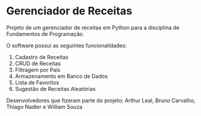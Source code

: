# Gerenciador de Receitas
Projeto de um gerenciador de receitas em Python para a disciplina de Fundamentos de Programação.

O software possui as seguintes funcionalidades:
1. Cadastro de Receitas
2. CRUD de Receitas
3. Filtragem por País
4. Armazenamento em Banco de Dados
5. Lista de Favoritos
6. Sugestão de Receitas Aleatórias

Desenvolvedores que fizeram parte do projeto:
Arthur Leal, Bruno Carvalho, Thiago Nadler e William Souza
